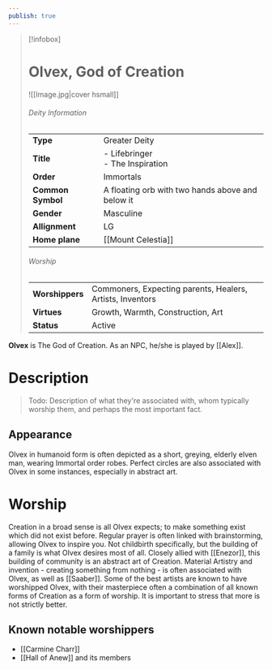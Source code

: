 ```yaml
---
publish: true
---
```


> [!infobox]  
> # Olvex, God of Creation 
> ![[Image.jpg|cover hsmall]]  
> ###### Deity Information
> | | |  
> |---|---|  
> | **Type** | Greater Deity |
> | **Title** | - Lifebringer<br>- The Inspiration |
> | **Order** | Immortals |
> | **Common Symbol** | A floating orb with two hands above and below it |
> | **Gender** | Masculine |
> | **Allignment** | LG |
> | **Home plane** | [[Mount Celestia]] |
> ###### Worship
> | | |  
> |---|---|  
> | **Worshippers** | Commoners, Expecting parents, Healers, Artists, Inventors |
> | **Virtues** | Growth, Warmth, Construction, Art |
> | **Status** | Active |

**Olvex** is The God of Creation. As an NPC, he/she is played by [[Alex]].
# Description
> Todo: Description of what they're associated with, whom typically worship them, and perhaps the most important fact.
## Appearance
Olvex in humanoid form is often depicted as a short, greying, elderly elven man, wearing Immortal order robes. Perfect circles are also associated with Olvex in some instances, especially in abstract art.
# Worship
Creation in a broad sense is all Olvex expects; to make something exist which did not exist before. Regular prayer is often linked with brainstorming, allowing Olvex to inspire you.
Not childbirth specifically, but the building of a family is what Olvex desires most of all. Closely allied with [[Enezor]], this building of community is an abstract art of Creation.
Material Artistry and invention - creating something from nothing - is often associated with Olvex, as well as [[Saaber]]. Some of the best artists are known to have worshipped Olvex, with their masterpiece often a combination of all known forms of Creation as a form of worship. It is important to stress that more is not strictly better.
## Known notable worshippers
- [[Carmine Charr]]
- [[Hall of Anew]] and its members
